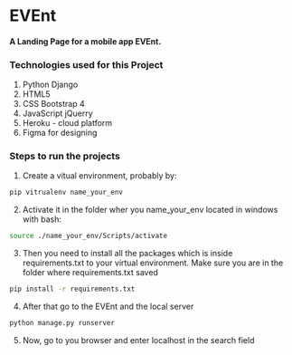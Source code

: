 # EVEnt
#### A Landing Page for a mobile app EVEnt. 
### Technologies used for this Project
1. Python Django
2. HTML5
3. CSS Bootstrap 4
4. JavaScript jQuerry
5. Heroku - cloud platform
6. Figma for designing

### Steps to run the projects
1. Create a vitual environment, probably by:
```bash
pip vitrualenv name_your_env
```
2. Activate it in the folder wher you name_your_env located in windows with bash:
```bash
source ./name_your_env/Scripts/activate
```
3. Then you need to install all the packages which is inside requirements.txt to your virtual environment. Make sure you are in the folder where requirements.txt saved
```bash
pip install -r requirements.txt
```
4. After that go to the EVEnt and the local server
```bash
python manage.py runserver
```
5. Now, go to you browser and enter localhost in the search field
